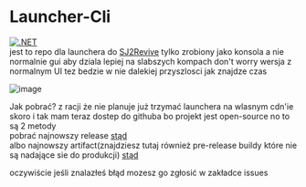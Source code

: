 # Launcher-Cli
[![.NET](https://github.com/SJ2Revive/Launcher-CLI/actions/workflows/dotnet.yml/badge.svg)](https://github.com/SJ2Revive/Launcher-CLI/actions/workflows/dotnet.yml)
<br/>
jest to repo dla launchera do <a href="https://sj2r.zndev.xyz">SJ2Revive</a> tylko zrobiony jako konsola a nie normalnie gui aby dziala lepiej na slabszych kompach
don't worry wersja z normalnym UI tez bedzie w nie dalekiej przyszlosci jak znajdze czas

![image](https://github.com/SJ2Revive/Launcher-CLI/assets/65111609/26fd552f-6e4c-4a85-b633-1b47a422c306)


Jak pobrać?
z racji że nie planuje już trzymać launchera na wlasnym cdn'ie skoro i tak mam teraz dostep do githuba bo projekt jest open-source no to <br/>
są 2 metody<br/>
pobrać najnowszy release <a href="https://github.com/SJ2Revive/Launcher-CLI/releases">stąd</a><br/>
albo najnowszy artifact(znajdziesz tutaj również pre-release buildy które nie są nadające sie do produkcji) <a href="https://github.com/SJ2Revive/Launcher-CLI/actions/">stąd</a><br/>

oczywiście jeśli znalazłeś błąd mozesz go zgłosić w zakładce issues

